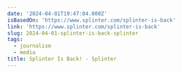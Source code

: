 ```yaml
---
date: '2024-04-01T19:47:04.000Z'
isBasedOn: 'https://www.splinter.com/splinter-is-back'
link: 'https://www.splinter.com/splinter-is-back'
slug: 2024-04-01-splinter-is-back-splinter
tags:
  - journalism
  - media
title: Splinter Is Back! - Splinter
---
```


